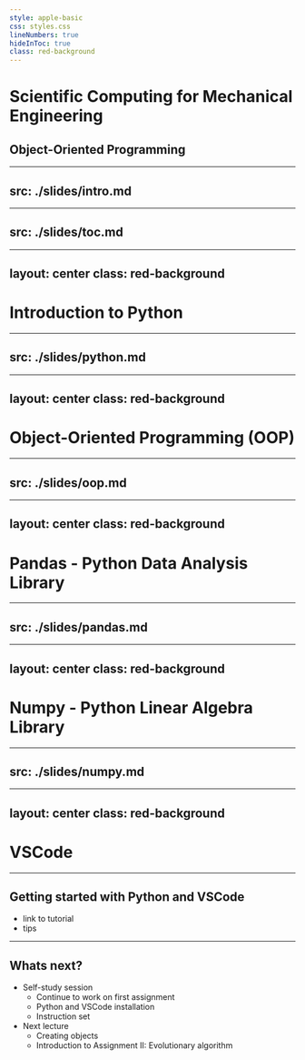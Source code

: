 ```yaml
---
style: apple-basic
css: styles.css
lineNumbers: true
hideInToc: true
class: red-background
---
```


#  Scientific Computing for Mechanical Engineering
##  Object-Oriented Programming

---
src: ./slides/intro.md
---

<!-- slides imported from intro.md -->

---
src: ./slides/toc.md
---

<!-- table of contents -->

---
layout: center
class: red-background
---

# Introduction to Python

---
src: ./slides/python.md
---

<!-- slides imported from python.md -->

---
layout: center
class: red-background
---

# Object-Oriented Programming (OOP)

---
src: ./slides/oop.md
---

<!-- slides imported from oop.md -->

---
layout: center
class: red-background
---

# Pandas - Python Data Analysis Library

---
src: ./slides/pandas.md
---

<!-- slides imported from pandas.md -->

---
layout: center
class: red-background
---

# Numpy - Python Linear Algebra Library

---
src: ./slides/numpy.md
---

<!-- slides imported from numpy.md -->

---
layout: center
class: red-background
---

# VSCode

---

## Getting started with Python and VSCode

- link to tutorial
- tips

---

## Whats next?

- Self-study session
    - Continue to work on first assignment
    - Python and VSCode installation
    - Instruction set
- Next lecture
    - Creating objects
    - Introduction to Assignment II: Evolutionary algorithm
